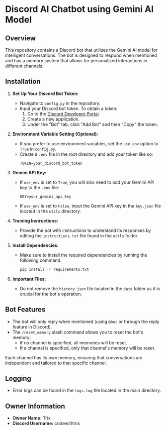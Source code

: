 # Discord AI Chatbot using Gemini AI Model

## Overview
This repository contains a Discord bot that utilizes the Gemini AI model for intelligent conversations. The bot is designed to respond when mentioned and has a memory system that allows for personalized interactions in different channels.

## Installation

1. **Set Up Your Discord Bot Token:**
   - Navigate to `config.py` in the repository.
   - Input your Discord bot token. To obtain a token:
     1. Go to the [Discord Developer Portal](https://discord.com/developers/applications).
     2. Create a new application.
     3. Under the "Bot" tab, click "Add Bot" and then "Copy" the token.

2. **Environment Variable Setting (Optional):**
   - If you prefer to use environment variables, set the `use_env` option to `True` in `config.py`. 
   - Create a `.env` file in the root directory and add your token like so:
     ```
     TOKEN=your_discord_bot_token
     ```

3. **Gemini API Key:**
   - If `use_env` is set to `True`, you will also need to add your Gemini API key to the `.env` file:
     ```
     KEY=your_gemini_api_key
     ```
   - If `use_env` is set to `False`, input the Gemini API key in the `key.json` file located in the `utils` directory.

4. **Training Instructions:**
   - Provide the bot with instructions to understand its responses by editing the `instructions.txt` file found in the `utils` folder.

5. **Install Dependencies:**
   - Make sure to install the required dependencies by running the following command:
     ```bash
     pip install -r requirements.txt
     ```

6. **Important Files:**
   - Do not remove the `history.json` file located in the `data` folder as it is crucial for the bot's operation.

## Bot Features

- The bot will only reply when mentioned (using `@bot` or through the reply feature in Discord).
- The `/reset_memory` slash command allows you to reset the bot's memory:
  - If no channel is specified, all memories will be reset.
  - If a channel is specified, only that channel's memory will be reset.
  
Each channel has its own memory, ensuring that conversations are independent and tailored to that specific channel.

## Logging
- Error logs can be found in the `logs.log` file located in the main directory.

## Owner Information
- **Owner Name:** Trix
- **Discord Username:** codewithtrix

